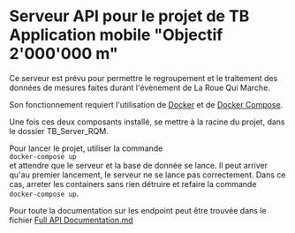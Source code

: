 # Serveur API pour le projet de TB Application mobile "Objectif 2'000'000 m"
Ce serveur est prévu pour permettre le regroupement et le traitement des données de mesures faites durant l'évènement de La Roue Qui Marche.

Son fonctionnement requiert l'utilisation de [Docker](https://docs.docker.com/engine/install/) et de [Docker Compose](https://docs.docker.com/compose/).

Une fois ces deux composants installé, se mettre à la racine du projet, dans le dossier TB_Server_RQM.

Pour lancer le projet, utiliser la commande  
`docker-compose up`  
et attendre que le serveur et la base de donnée se lance. Il peut arriver qu'au premier lancement, le serveur ne se lance pas correctement. Dans ce cas, arreter les containers sans rien détruire et refaire la commande  
`docker-compose up`.

Pour toute la documentation sur les endpoint peut être trouvée dans le fichier [Full API Documentation.md](TB_Server_RQM/Doc/FullAPIDocumentation.md)